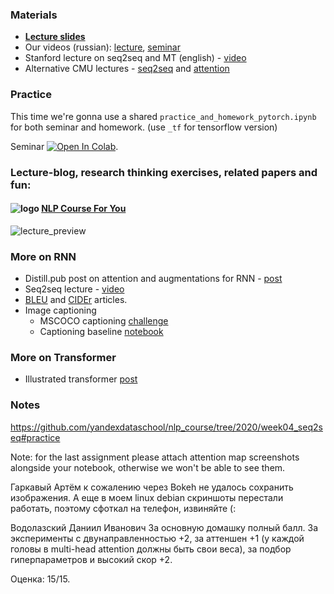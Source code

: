 ### Materials
* [__Lecture slides__](https://drive.google.com/file/d/1inle88uyRI-a3ghxdVrqhhmukqywb3Hy/view?usp=sharing) 
* Our videos (russian): [lecture](https://yadi.sk/i/CX1M4cKnTuC3kg), [seminar](https://yadi.sk/i/1pSImQdxA1_eaw)
* Stanford lecture on seq2seq and MT (english) - [video](https://www.youtube.com/watch?v=IxQtK2SjWWM)
* Alternative CMU lectures - [seq2seq](https://www.youtube.com/watch?v=aHkgjfKvIhk&list=PL8PYTP1V4I8Ba7-rY4FoB4-jfuJ7VDKEE&index=20) and [attention](https://www.youtube.com/watch?v=ullLRKZ99qQ&index=21&list=PL8PYTP1V4I8Ba7-rY4FoB4-jfuJ7VDKEE)

### Practice
This time we're gonna use a shared `practice_and_homework_pytorch.ipynb` for both seminar and homework. (use `_tf` for tensorflow version)

Seminar [![Open In Colab](https://colab.research.google.com/assets/colab-badge.svg)](https://colab.research.google.com/github/yandexdataschool/nlp_course/blob/2020/week04_seq2seq/practice_and_homework_pytorch.ipynb).

### Lecture-blog, research thinking exercises, related papers and fun: 
#### ![logo](../resources/course_logo.png) [NLP Course For You](https://lena-voita.github.io/nlp_course.html#preview_seq2seq_attn) 
![lecture_preview](../resources/nlp2020_gifs/seq2seq.gif)

### More on RNN
* Distill.pub post on attention and augmentations for RNN - [post](https://distill.pub/2016/augmented-rnns/)
* Seq2seq lecture - [video](https://www.youtube.com/watch?v=G5RY_SUJih4)
* [BLEU](http://www.aclweb.org/anthology/P02-1040.pdf) and [CIDEr](https://arxiv.org/pdf/1411.5726.pdf) articles.
* Image captioning
  * MSCOCO captioning [challenge](http://mscoco.org/dataset/#captions-challenge2015)
  * Captioning baseline [notebook](https://github.com/yandexdataschool/Practical_DL/tree/fall18/week07_seq2seq)

### More on Transformer
* Illustrated transformer [post](https://jalammar.github.io/illustrated-transformer/)


### Notes
https://github.com/yandexdataschool/nlp_course/tree/2020/week04_seq2seq#practice

Note: for the last assignment please attach attention map screenshots alongside your notebook, otherwise we won't be able to see them.

Гаркавый Артём
к сожалению через Bokeh не удалось сохранить изображения. А еще в моем linux debian скриншоты перестали работать, поэтому сфоткал на телефон, извиняйте (:

Водолазский Даниил Иванович
За основную домашку полный балл. За эксперименты с двунаправленностью +2, за аттеншен +1 (у каждой головы в multi-head attention должны быть свои веса), за подбор гиперпараметров и высокий скор +2.

Оценка: 15/15.

